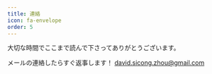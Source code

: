 ```yaml
---
title: 連絡
icon: fa-envelope
order: 5
---
```


大切な時間でここまで読んで下さってありがとうございます。

メールの連絡したらすぐ返事します！
david.sicong.zhou@gmail.com

